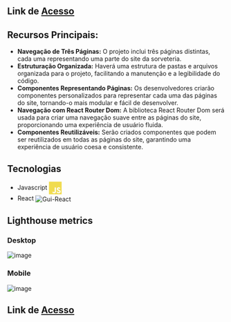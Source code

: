 ## Link de [Acesso](https://ice-cream-parlor-react.vercel.app/)

## Recursos Principais:
- **Navegação de Três Páginas:** O projeto inclui três páginas distintas, cada uma representando uma parte do site da sorveteria.
- **Estruturação Organizada:** Haverá uma estrutura de pastas e arquivos organizada para o projeto, facilitando a manutenção e a legibilidade do código.
- **Componentes Representando Páginas:** Os desenvolvedores criarão componentes personalizados para representar cada uma das páginas do site, tornando-o mais modular e fácil de desenvolver.
- **Navegação com React Router Dom:** A biblioteca React Router Dom será usada para criar uma navegação suave entre as páginas do site, proporcionando uma experiência de usuário fluida.
- **Componentes Reutilizáveis:** Serão criados componentes que podem ser reutilizados em todas as páginas do site, garantindo uma experiência de usuário coesa e consistente.
## Tecnologias
- Javascript <img align="center" alt="Gui-Js" height="30" width="30" src="https://raw.githubusercontent.com/devicons/devicon/master/icons/javascript/javascript-plain.svg"> 
- React <img align="center" alt="Gui-React" height="40" width="40" src="https://cdn.jsdelivr.net/gh/devicons/devicon/icons/react/react-original.svg" />
         
## Lighthouse metrics
### Desktop
![image](https://github.com/athena272/ice-cream-parlor-react/assets/58920070/873e4271-157f-4b64-8bc7-d03190af233b)

### Mobile

![image](https://github.com/athena272/ice-cream-parlor-react/assets/58920070/aede0f0a-baff-46be-adca-e6ad3fe93d0d)

## Link de [Acesso](https://ice-cream-parlor-react.vercel.app/)
